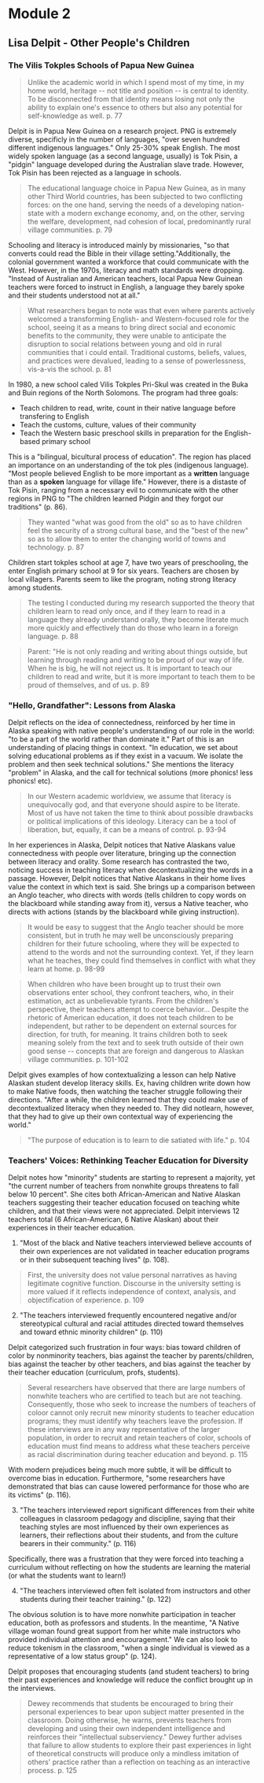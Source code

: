 Module 2
========

Lisa Delpit - Other People's Children
-------------------------------------

### The Vilis Tokples Schools of Papua New Guinea

> Unlike the academic world in which I spend most of my time, in my home world, heritage -- not title and position -- is central to identity. To be disconnected from that identity means losing not only the ability to explain one's essence to others but also any potential for self-knowledge as well.
> p. 77

Delpit is in Papua New Guinea on a research project. PNG is extremely diverse, specificly in the number of languages, "over seven hundred different indigenous languages." Only 25-30% speak English. The most widely spoken language (as a second language, usually) is Tok Pisin, a "pidgin" language developed during the Australian slave trade. However, Tok Pisin has been rejected as a language in schools.

> The educational language choice in Papua New Guinea, as in many other Third World countries, has been subjected to two conflicting forces: on the one hand, serving the needs of a developing nation-state with a modern exchange economy, and, on the other, serving the welfare, development, nad cohesion of local, predominantly rural village communities.
> p. 79

Schooling and literacy is introduced mainly by missionaries, "so that converts could read the Bible in their village setting."Additionally, the colonial government wanted a workforce that could communicate with the West. However, in the 1970s, literacy and math standards were dropping. "Instead of Australian and American teachers, local Papua New Guinean teachers were forced to instruct in English, a language they barely spoke and their students understood not at all."

> What researchers began to note was that even where parents actively welcomed a transforming English- and Western-focused role for the school, seeing it as a means to bring direct social and economic benefits to the community, they were unable to anticipate the disruption to social relations between young and old in rural communities that i could entail. Traditional customs, beliefs, values, and practices were devalued, leading to a sense of powerlessness, vis-a-vis the school.
> p. 81

In 1980, a new school caled Vilis Tokples Pri-Skul was created in the Buka and Buin regions of the North Solomons. The program had three goals:

+ Teach children to read, write, count in their native language before transfering to English
+ Teach the customs, culture, values of their community
+ Teach the Western basic preschool skills in preparation for the English-based primary school

This is a "bilingual, bicultural process of education". The region has placed an importance on an understanding of the tok ples (indigenous language). "Most people believed English to be more important as a **written** language than as a **spoken** language for village life." However, there is a distaste of Tok Pisin, ranging from a necessary evil to communicate with the other regions in PNG to "The children learned Pidgin and they forgot our traditions" (p. 86).

> They wanted "what was good from the old" so as to have children feel the security of a strong cultural base, and the "best of the new" so as to allow them to enter the changing world of towns and technology.
> p. 87

Children start tokples school at age 7, have two years of preschooling, the enter English primary school at 9 for six years. Teachers are chosen by local villagers. Parents seem to like the program, noting strong literacy among students.

> The testing I conducted during my research supported the theory that children learn to read only once, and if they learn to read in a language they already understand orally, they become literate much more quickly and effectively than do those who learn in a foreign language.
> p. 88

> Parent: "He is not only reading and writing about things outside, but learning through reading and writing to be proud of our way of life. When he is big, he will not reject us. It is important to teach our children to read and write, but it is more important to teach them to be proud of themselves, and of us.
> p. 89

### "Hello, Grandfather": Lessons from Alaska

Delpit reflects on the idea of connectedness, reinforced by her time in Alaska speaking with native people's understanding of our role in the world: "to be a part of the world rather than dominate it." Part of this is an understanding of placing things in context. "In education, we set about solving educational problems as if they exist in a vacuum. We isolate the problem and then seek technical solutions." She mentions the literacy "problem" in Alaska, and the call for technical solutions (more phonics! less phonics! etc).

> In our Western academic worldview, we assume that literacy is unequivocally god, and that everyone should aspire to be literate. Most of us have not taken the time to think about possible drawbacks or political implications of this ideology. Literacy can be a tool of liberation, but, equally, it can be a means of control.
> p. 93-94

In her experiences in Alaska, Delpit notices that Native Alaskans value connectedness with people over literature, bringing up the connection between literacy and orality. Some research has contrasted the two, noticing success in teaching literacy when decontextualizing the words in a passage. However, Delpit notices that Native Alaskans in their home lives value the context in which text is said. She brings up a comparison between an Anglo teacher, who directs with words (tells children to copy words on the blackboard while standing away from it), versus a Native teacher, who directs with actions (stands by the blackboard while giving instruction).

> It would be easy to suggest that the Anglo teacher should be more consistent, but in truth he may well be unconsciously preparing children for their future schooling, where they will be expected to attend to the words and not the surrounding context. Yet, if they learn what he teaches, they could find themselves in conflict with what they learn at home.
> p. 98-99

> When children who have been brought up to trust their own observations enter school, they confront teachers, who, in their estimation, act as unbelievable tyrants. From the children's perspective, their teachers attempt to coerce behavior... Despite the rhetoric of American education, it does not teach children to be independent, but rather to be dependent on external sources for direction, for truth, for meaning. It trains children both to seek meaning solely from the text and to seek truth outside of their own good sense -- concepts that are foreign and dangerous to Alaskan village communities.
> p. 101-102

Delpit gives examples of how contextualizing a lesson can help Native Alaskan student develop literacy skills. Ex, having children write down how to make Native foods, then watching the teacher struggle following their directions. "After a while, the children learned that they could make use of decontextualized literacy when they needed to. They did notlearn, however, that they had to give up their own contextual way of experiencing the world."

> "The purpose of education is to learn to die satiated with life."
> p. 104

### Teachers' Voices: Rethinking Teacher Education for Diversity

Delpit notes how "minority" students are starting to represent a majority, yet "the current number of teachers from nonwhite groups threatens to fall below 10 percent". She cites both African-American and Native Alaskan teachers suggesting their teacher education focused on teaching white children, and that their views were not appreciated. Delpit interviews 12 teachers total (6 African-American, 6 Native Alaskan) about their experiences in their teacher education.

1. "Most of the black and Native teachers interviewed believe accounts of their own experiences are not validated in teacher education programs or in their subsequent teaching lives" (p. 108).

> First, the university does not value personal narratives as having legitimate cognitive function. Discourse in the university setting is more valued if it reflects independence of context, analysis, and objectification of experience.
> p. 109

2. "The teachers interviewed frequently encountered negative and/or stereotypical cultural and racial attitudes directed toward themselves and toward ethnic minority children" (p. 110)

Delpit categorized such frustration in four ways: bias toward children of color by nonminority teachers, bias against the teacher by parents/children, bias against the teacher by other teachers, and bias against the teacher by their teacher education (curriculum, profs, students).

> Several researchers have observed that there are large numbers of nonwhite teachers who are certified to teach but are not teaching. Consequently, those who seek to increase the numbers of teachers of coloor cannot only recruit new minority students to teacher education programs; they must identify why teachers leave the profession. If these interviews are in any way representative of the larger population, in order to recruit and retain teachers of color, schools of education must find means to address what these teachers perceive as racial discrimination during teacher education and beyond.
> p. 115

With modern prejudices being much more subtle, it will be difficult to overcome bias in education. Furthermore, "some researchers have demonstrated that bias can cause lowered performance for those who are its victims" (p. 116).

3. "The teachers interviewed report significant differences from their white colleagues in classroom pedagogy and discipline, saying that their teaching styles are most influenced by their own experiences as learners, their reflections about their students, and from the culture bearers in their community." (p. 116)

Specifically, there was a frustration that they were forced into teaching a curriculum without reflecting on how the students are learning the material (or what the students want to learn!)

4. "The teachers interviewed often felt isolated from instructors and other students during their teacher training." (p. 122)

The obvious solution is to have more nonwhite participation in teacher education, both as professors and students. In the meantime, "A Native village woman found great support from her white male instructors who provided individual attention and encouragement." We can also look to reduce tokenism in the classroom, "when a single individual is viewed as a representative of a low status group" (p. 124).

Delpit proposes that encouraging students (and student teachers) to bring their past experiences and knowledge will reduce the conflict brought up in the interviews.

> Dewey recommends that students be encouraged to bring their personal experiences to bear upon subject matter presented in the classroom. Doing otherwise, he warns, prevents teachers from developing and using their own independent intelligence and reinforces their "intellectual subserviency." Dewey further advises that failure to allow students to explore their past experiences in light of theoretical constructs will produce only a mindless imitation of others' practice rather than a reflection on teaching as an interactive process.
> p. 125


